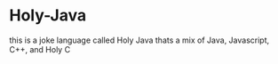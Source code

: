 # Holy-Java
this is a joke language called Holy Java thats a mix of Java, Javascript, C++, and Holy C
